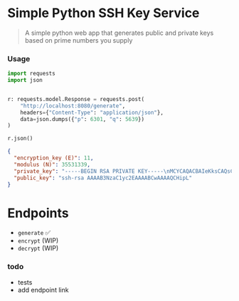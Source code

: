 # Simple Python SSH Key Service

> A simple python web app that generates public and private keys based on prime numbers you supply


### Usage

```python
import requests
import json


r: requests.model.Response = requests.post(
    "http://localhost:8080/generate", 
    headers={"Content-Type": "application/json"}, 
    data=json.dumps({"p": 6301, "q": 5639})
)

r.json()
```

```json
{
  "encryption_key (E)": 11,
  "modulus (N)": 35531339,
  "private_key": "-----BEGIN RSA PRIVATE KEY-----\nMCYCAQACBAIeKksCAQsCBAGKK2MCAhidAgIWBwICCPMCAhIFAgIRcA==\n-----END RSA PRIVATE KEY-----",
  "public_key": "ssh-rsa AAAAB3NzaC1yc2EAAAABCwAAAAQCHipL"
}
```

# Endpoints
- `generate` ✅
- `encrypt` (WIP)
- `decrypt` (WIP)


### todo
- tests
- add endpoint link
